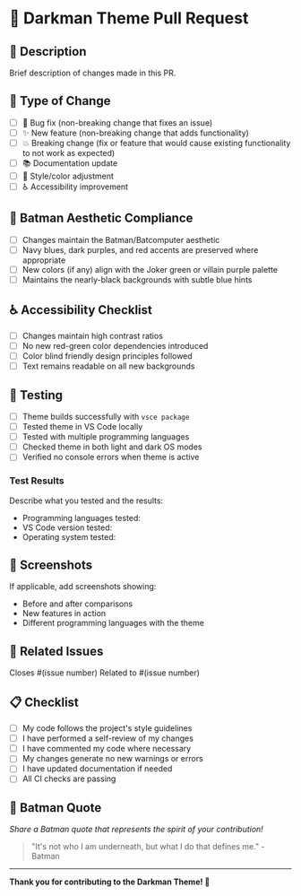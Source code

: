 # 🦇 Darkman Theme Pull Request

## 📝 Description
Brief description of changes made in this PR.

## 🎯 Type of Change
- [ ] 🐛 Bug fix (non-breaking change that fixes an issue)
- [ ] ✨ New feature (non-breaking change that adds functionality)
- [ ] 💥 Breaking change (fix or feature that would cause existing functionality to not work as expected)
- [ ] 📚 Documentation update
- [ ] 🎨 Style/color adjustment
- [ ] ♿ Accessibility improvement

## 🦇 Batman Aesthetic Compliance
- [ ] Changes maintain the Batman/Batcomputer aesthetic
- [ ] Navy blues, dark purples, and red accents are preserved where appropriate
- [ ] New colors (if any) align with the Joker green or villain purple palette
- [ ] Maintains the nearly-black backgrounds with subtle blue hints

## ♿ Accessibility Checklist
- [ ] Changes maintain high contrast ratios
- [ ] No new red-green color dependencies introduced
- [ ] Color blind friendly design principles followed
- [ ] Text remains readable on all new backgrounds

## 🧪 Testing
- [ ] Theme builds successfully with `vsce package`
- [ ] Tested theme in VS Code locally
- [ ] Tested with multiple programming languages
- [ ] Checked theme in both light and dark OS modes
- [ ] Verified no console errors when theme is active

### Test Results
Describe what you tested and the results:
- Programming languages tested: 
- VS Code version tested: 
- Operating system tested: 

## 📸 Screenshots
If applicable, add screenshots showing:
- Before and after comparisons
- New features in action
- Different programming languages with the theme

## 🔗 Related Issues
Closes #(issue number)
Related to #(issue number)

## 📋 Checklist
- [ ] My code follows the project's style guidelines
- [ ] I have performed a self-review of my changes
- [ ] I have commented my code where necessary
- [ ] My changes generate no new warnings or errors
- [ ] I have updated documentation if needed
- [ ] All CI checks are passing

## 🦇 Batman Quote
*Share a Batman quote that represents the spirit of your contribution!*

> "It's not who I am underneath, but what I do that defines me." - Batman

---

**Thank you for contributing to the Darkman Theme! 🦇**